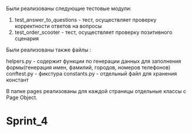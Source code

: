 Были реализованы следующие тестовые модули:
1) test_answer_to_questions - тест, осуществляет проверку корректности ответов на вопросы
2) test_order_scooter - тест, осуществляет проверку позитивного сценария 


Были реализованы также файлы :

helpers.py - содержит функции по генерации данных для заполнения формы(генерация имен, фамилий, городов, номеров телефонов)
conftest.py - фикстура
constants.py - отдельный файл для хранения констант

В папке pages реализованы для каждой страницы отдельные классы с Page Object.
# Sprint_4
